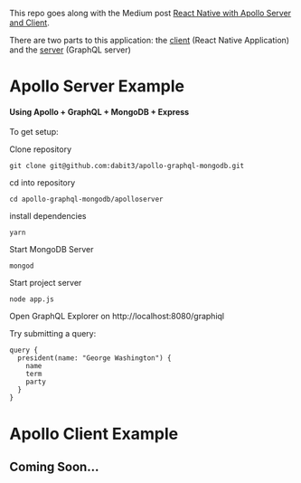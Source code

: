 This repo goes along with the Medium post [React Native with Apollo Server and Client](https://medium.com/@dabit3/react-native-with-apollo-server-and-client-part-1-efb7d15d2361#.8qbyeisdd).

There are two parts to this application: the [client](https://github.com/dabit3/apollo-graphql-mongodb-react-native#apollo-client-example) (React Native Application) and the [server](https://github.com/dabit3/apollo-graphql-mongodb-react-native#apollo-server-example) (GraphQL server)

# Apollo Server Example

#### Using Apollo + GraphQL + MongoDB + Express

To get setup:

Clone repository

`git clone git@github.com:dabit3/apollo-graphql-mongodb.git`

cd into repository

`cd apollo-graphql-mongodb/apolloserver`

install dependencies

`yarn`

Start MongoDB Server

`mongod`

Start project server

`node app.js`

Open GraphQL Explorer on http://localhost:8080/graphiql

Try submitting a query:
```
query {
  president(name: "George Washington") {
    name
    term
    party
  }
}

```


# Apollo Client Example

## Coming Soon...